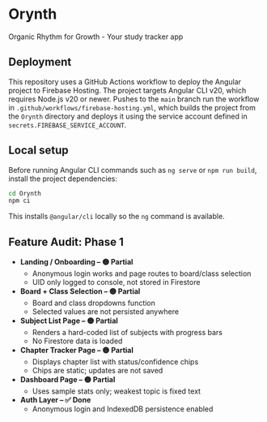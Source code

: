 # Orynth
Organic Rhythm for Growth - Your study tracker app

## Deployment

This repository uses a GitHub Actions workflow to deploy the Angular project to Firebase Hosting. The project targets Angular CLI v20, which requires Node.js v20 or newer.
Pushes to the `main` branch run the workflow in `.github/workflows/firebase-hosting.yml`, which
builds the project from the `Orynth` directory and deploys it using the service account defined in
`secrets.FIREBASE_SERVICE_ACCOUNT`.

## Local setup

Before running Angular CLI commands such as `ng serve` or `npm run build`, install the project dependencies:

```bash
cd Orynth
npm ci
```

This installs `@angular/cli` locally so the `ng` command is available.

## Feature Audit: Phase 1

- **Landing / Onboarding – 🟡 Partial**
  - Anonymous login works and page routes to board/class selection
  - UID only logged to console, not stored in Firestore
- **Board + Class Selection – 🟡 Partial**
  - Board and class dropdowns function
  - Selected values are not persisted anywhere
- **Subject List Page – 🟡 Partial**
  - Renders a hard-coded list of subjects with progress bars
  - No Firestore data is loaded
- **Chapter Tracker Page – 🟡 Partial**
  - Displays chapter list with status/confidence chips
  - Chips are static; updates are not saved
- **Dashboard Page – 🟡 Partial**
  - Uses sample stats only; weakest topic is fixed text
- **Auth Layer – ✅ Done**
  - Anonymous login and IndexedDB persistence enabled

